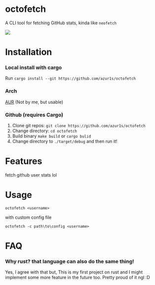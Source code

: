 # octofetch

A CLI tool for fetching GitHub stats, kinda like `neofetch`

<img src=https://taku.n1ko23.moe/static/attachments/1635502055170-image.png>

# Installation

### Local install with cargo

Run `cargo install --git https://github.com/azur1s/octofetch`

### Arch

[AUR](https://aur.archlinux.org/packages/?O=0&K=octofetch) (Not by me, but usable)

### Github (requires Cargo)

1. Clone git repos: ```git clone https://github.com/azur1s/octofetch```
2. Change directory: ```cd octofetch```
3. Build binary ```make build``` or ```cargo bulid```
4. Change directory to ```./target/debug``` and then run it!

# Features

fetch github user stats lol

# Usage
```octofetch <username>```

with custom config file

```octofetch -c path\to\config <username>```

# FAQ

### Why rust? that language can also do the same thing!

Yes, I agree with that but, This is my first project
on rust and I might implement some more feature in the
future too. Pretty proud of it ngl :D
